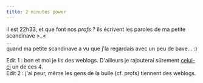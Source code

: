 ```yaml
---
title: 2 minutes power
---
```


il est 22h33, et que font nos _profs_ ? ils écrivent les paroles de ma petite
scandinave >_<  
...  
quand ma petite scandinave a vu que j'la regardais avec un peu de bave... :)

Edit 1 : bon et moi je lis des weblogs. D'ailleurs je rajouterai sûrement
[celui-ci](http://blogarythme.free.fr/) un de ces 4.  
Edit 2 : j'ai peur, même les gens de la bulle (cf. profs) tiennent des
weblogs.

